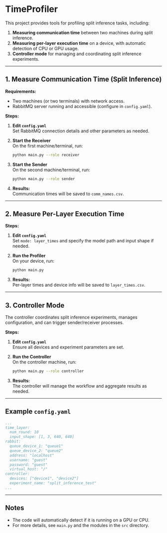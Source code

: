 # TimeProfiler

This project provides tools for profiling split inference tasks, including:

1. **Measuring communication time** between two machines during split inference.
2. **Measuring per-layer execution time** on a device, with automatic detection of CPU or GPU usage.
3. **Controller mode** for managing and coordinating split inference experiments.

---

## 1. Measure Communication Time (Split Inference)

**Requirements:**
- Two machines (or two terminals) with network access.
- RabbitMQ server running and accessible (configure in `config.yaml`).

**Steps:**

1. **Edit `config.yaml`**  
   Set RabbitMQ connection details and other parameters as needed.

2. **Start the Receiver**  
   On the first machine/terminal, run:
   ```sh
   python main.py --role receiver 
   ```

3. **Start the Sender**  
   On the second machine/terminal, run:
   ```sh
   python main.py --role sender 
   ```

4. **Results:**  
   Communication times will be saved to `comm_names.csv`.

---

## 2. Measure Per-Layer Execution Time

**Steps:**

1. **Edit `config.yaml`**  
   Set `mode: layer_times` and specify the model path and input shape if needed.

2. **Run the Profiler**  
   On your device, run:
   ```sh
   python main.py
   ```

3. **Results:**  
   Per-layer times and device info will be saved to `layer_times.csv`.

---

## 3. Controller Mode

The controller coordinates split inference experiments, manages configuration, and can trigger sender/receiver processes.

**Steps:**

1. **Edit `config.yaml`**  
   Ensure all devices and experiment parameters are set.

2. **Run the Controller**  
   On the controller machine, run:
   ```sh
   python main.py --role controller
   ```

3. **Results:**  
   The controller will manage the workflow and aggregate results as needed.

---

## Example `config.yaml`

```yaml
...
time_layer:
  num_round: 10
  input_shape: [1, 3, 640, 640]
rabbit:
  queue_device_1: "queue1"
  queue_device_2: "queue2"
  address: "localhost"
  username: "guest"
  password: "guest"
  virtual_host: "/"
controller:
  devices: ["device1", "device2"]
  experiment_name: "split_inference_test"
...
```

---

## Notes

- The code will automatically detect if it is running on a GPU or CPU.
- For more details, see `main.py` and the modules in the `src` directory.
